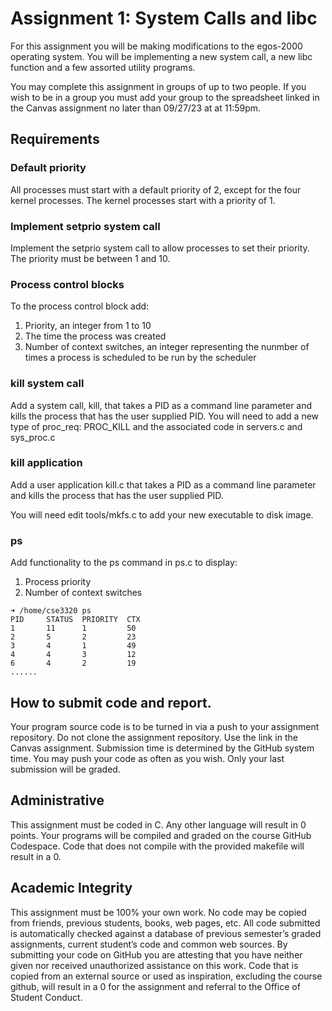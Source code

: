 # Assignment 1: System Calls and libc

For this assignment you will be making modifications to the egos-2000 operating system.  You will be implementing a new system call, a new libc function and a few assorted utility programs.

You may complete this assignment in groups of up to two people. If you wish to be in a group you must add your group to the spreadsheet linked in the Canvas assignment no later than 09/27/23 at at 11:59pm. 

## Requirements

### Default priority
All processes must start with a default priority of 2, except for the four kernel processes. The kernel processes start with a priority of 1.

### Implement setprio system call
Implement the setprio system call to allow processes to set their priority. The priority must be between 1 and 10.  

### Process control blocks
To the process control block add:
1. Priority, an integer from 1 to 10
2. The time the process was created
3. Number of context switches, an integer representing the nunmber of times a process is scheduled to be run by the scheduler

### kill system call

Add a system call, kill, that takes a PID as a command line parameter and kills the process that has the user supplied PID.  You will need to add a new type of proc_req: PROC_KILL and the associated code in servers.c and sys_proc.c

### kill application

Add a user application kill.c that takes a PID as a command line parameter and kills the process that has the user supplied PID.

You will need edit tools/mkfs.c to add your new executable to disk image.  

### ps 
Add functionality to the ps command in ps.c to display:
1. Process priority
2. Number of context switches

```shell
➜ /home/cse3320 ps
PID     STATUS  PRIORITY  CTX
1       11      1         50    
2       5       2         23
3       4       1         49
4       4       3         12
6       4       2         19
......
```

## How to submit code and report.

Your program source code is to be turned in via a push to your assignment repository. Do not clone the assignment repository.  Use the link in the Canvas assignment. Submission time is determined by the GitHub system time. You may push your code as often as you wish. Only your last submission will be graded.

## Administrative

This assignment must be coded in C. Any other language will result in 0 points. Your programs will be compiled and graded on the course GitHub Codespace. Code that does not compile with the provided makefile will result in a 0.

## Academic Integrity

This assignment must be 100% your own work. No code may be copied from friends, previous students, books, web pages, etc. All code submitted is automatically checked against a database of previous semester’s graded assignments, current student’s code and common web sources. By submitting your code on GitHub you are attesting that you have neither given nor received unauthorized assistance on this work. Code that is copied from an external source or used as inspiration, excluding the course github, will result in a 0 for the assignment and referral to the Office of Student Conduct.
